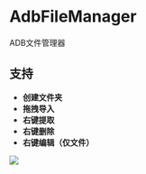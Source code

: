 # AdbFileManager
ADB文件管理器
## 支持
- **创建文件夹**
- **拖拽导入**
- **右键提取**
- **右键删除**
- **右键编辑（仅文件）**

![](https://pic.imgdb.cn/item/658be60fc458853aef2c8a6c.png)
